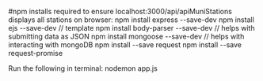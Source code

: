 #npm installs required to ensure localhost:3000/api/apiMuniStations displays all stations on browser:
npm install express --save-dev
npm install ejs --save-dev // template
npm install body-parser --save-dev // helps with submitting data as JSON
npm install mongoose --save-dev // helps with interacting with mongoDB
npm install --save request
npm install --save request-promise

Run the following in terminal:
nodemon app.js
